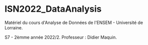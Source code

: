 # ISN2022_DataAnalysis

Matériel du cours d'Analyse de Données de l'ENSEM - Université de Lorraine.

S7 - 2èmme année 2022/2. Professeur : Didier Maquin.

